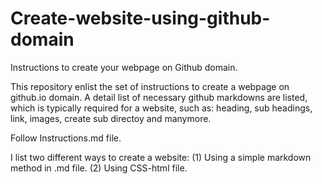 # Create-website-using-github-domain
Instructions to create your webpage on Github domain.

This repository enlist the set of instructions to create a webpage on github.io domain. A detail list of necessary github markdowns are listed, which is typically required for a website, such as: heading, sub headings, link, images, create sub directoy and manymore.

Follow Instructions.md file.

I list two different ways to create a website:
(1) Using a simple markdown method in .md file.
(2) Using CSS-html file.



